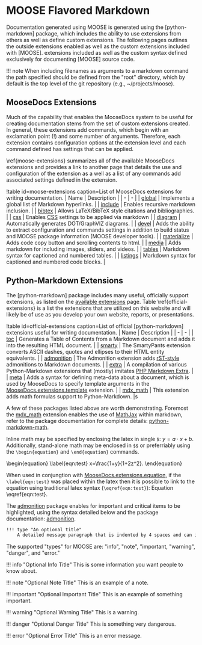 # MOOSE Flavored Markdown

Documentation generated using MOOSE is generated using the [python-markdown] package, which includes
the ability to use extensions from others as well as define custom extensions. The following pages
outlines the outside extensions enabled as well as the custom extensions included with [MOOSE].
extensions included as well as the custom syntax defined exclusively for documenting [MOOSE] source
code.

!!! note
    When including filenames as arguments to a markdown command the path specified should be defined
    from the "root" directory, which by default is the top level of the git repository (e.g.,
    ~/projects/moose).

## MooseDocs Extensions

Much of the capability that enables the MooseDocs system to be useful for creating documentation
stems from the set of custom extensions created. In general, these extensions add commands, which
begin with an exclamation point (!) and some number of arguments. Therefore, each extension contains
configuration options at the extension level and each command defined has settings that can be
applied.

\ref{moose-extensions} summarizes all of the available MooseDocs extensions and provides a link to
another page that details the use and configuration of the extension as a well as a list of any
commands add associated settings defined in the extension.

!table id=moose-extensions caption=List of MooseDocs extensions for writing documentation.
| Name | Description |
| - | - |
| [global](extensions/global.md) | Implements a global list of Markdown hyperlinks. |
| [include](extensions/include.md) | Enables recursive markdown inclusion. |
| [bibtex](extensions/bibtex.md) | Allows LaTeX/BibTeX style citations and bibliographies. |
| [css](extensions/css.md) | Enables [CSS](https://en.wikipedia.org/wiki/Cascading_Style_Sheets) settings to be applied via markdown |
| [diagram](extensions/diagram.md) | Automatically generates DOT/GraphVIZ diagrams. |
| [devel](extensions/devel.md) | Adds the ability to extract configuration and commands settings in addition to build status and MOOSE package information (MOOSE developer tools). |
| [materialize](extensions/misc.md) | Adds code copy button and scrolling contents to html. |
| [media](extensions/media.md) | Adds markdown for including images, sliders, and videos. |
| [tables](extensions/tables.md) | Markdown syntax for captioned and numbered tables. |
| [listings](extensions/listings.md) | Markdown syntax for captioned and numbered code blocks. |



## Python-Markdown Extensions

The [python-markdown] package includes many useful, officially support extensions, as listed on the
[available extensions](https://pythonhosted.org/Markdown/extensions/) page. Table
\ref{official-extensions} is a list the extensions that are utilized on this website and will
likely be of use as you develop your own  website, reports, or presentations.

!table id=official-extensions caption=List of official [python-markdown] extensions useful for writing documentation.
| Name | Description |
| - | - |
| [toc](https://pythonhosted.org/Markdown/extensions/toc.html) | Generates a Table of Contents from a Markdown document and adds it into the resulting HTML document. |
| [smarty](https://pythonhosted.org/Markdown/extensions/smarty.html) | The SmartyPants extension converts ASCII dashes, quotes and ellipses to their HTML entity equivalents. |
| [admonition](https://pythonhosted.org/Markdown/extensions/admonition.html) | The Admonition extension adds [rST-style](http://docutils.sourceforge.net/docs/ref/rst/directives.html#specific-admonitionss) admonitions to Markdown documents. |
| [extra](https://pythonhosted.org/Markdown/extensions/extra.html) | A compilation of various Python-Markdown extensions that (mostly) imitates [PHP Markdown Extra](https://michelf.ca/projects/php-markdown/extra/). |
| [meta](https://pythonhosted.org/Markdown/extensions/meta_data.html) | Adds a syntax for defining meta-data about a document, which is used by MooseDocs to specify template arguments in the [MooseDocs.extensions.template](extensions/template.md) extension. |
| [mdx_math](https://github.com/mitya57/python-markdown-math) | This extension adds math formulas support to Python-Markdown. |s

A few of these packages listed above are worth demonstrating. Foremost the [mdx_math](https://github.com/mitya57/python-markdown-math) extension enables the use of [MathJax](http://www.mathjax.org) within markdown, refer to the package documentation for complete
details: [python-markdown-math](https://github.com/mitya57/python-markdown-math).

Inline math may be specified by enclosing the latex in single `$`: $y=a\cdot x + b$. Additionally, stand-alone math may
be enclosed in `$$` or preferriably using the `\begin{equation}` and `\end{equation}` commands.

\begin{equation}
\label{eqn:test}
x=\frac{1+y}{1+2z^2}.
\end{equation}

When used in conjungtion with [MooseDocs.extensions.equation](extensions/equation.md), if the `\label{eqn:test}` was placed within the latex then it is possible to link to the equation using traditional latex syntax (`\eqref{eqn:test}`): Equation \eqref{eqn:test}.

The [admonition](https://pythonhosted.org/Markdown/extensions/admonition.html) package enables for important and critical
items to be highlighted, using the syntax detailed below and the package documentation: [admonition](https://pythonhosted.org/Markdown/extensions/admonition.html).

```markdown
!!! type "An optional title"
    A detailed message paragraph that is indented by 4 spaces and can include any number of lines.
```

The supported "types" for MOOSE are: "info", "note", "important, "warning", "danger", and "error."

!!! info "Optional Info Title"
    This is some information you want people to know about.

!!! note "Optional Note Title"
    This is an example of a note.

!!! important "Optional Important Title"
    This is an example of something important.

!!! warning "Optional Warning Title"
    This is a warning.

!!! danger "Optional Danger Title"
    This is something very dangerous.

!!! error "Optional Error Title"
    This is an error message.
